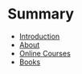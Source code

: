 # Summary

* [Introduction](README.md)
* [About](about.md)
* [Online Courses](online-courses.md)
* [Books ](books.md)

